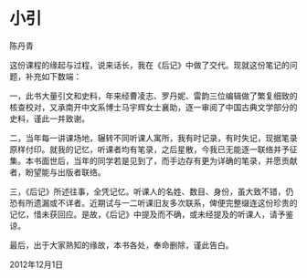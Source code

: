    

# 小引

陈丹青

这份课程的缘起与过程，说来话长，我在《后记》中做了交代。现就这份笔记的问题，补充如下数端：

一，此书大量引文和史料，年来经曹凌志、罗丹妮、雷韵三位编辑做了繁复细致的核查校对，又承南开中文系博士马宇辉女士襄助，逐一审阅了中国古典文学部分的史料，谨此一并致谢。

二，当年每一讲课场地，辗转不同听课人寓所，我有时记录，有时失记，现据笔录原样付印。就我的记忆，听课者均有笔录，之后星散，今我已无能逐一联络并予征集。本书面世后，当年的同学若是见到了，而手边存有更为详确的笔录，并愿贡献者，盼望能与出版者联络。

三，《后记》所述往事，全凭记忆。听课人的名姓、数目、身份，虽大致不错，仍恐有所遗漏或不详者。近期试与一二听课旧友多次联系，俾便完整缀连这份珍贵的记忆，惜未获回应。是故，《后记》中提及而不确，或未经提及的听课人，请予鉴谅。

最后，出于大家熟知的缘故，本书各处，奉命删除，谨此告白。

2012年12月1日
